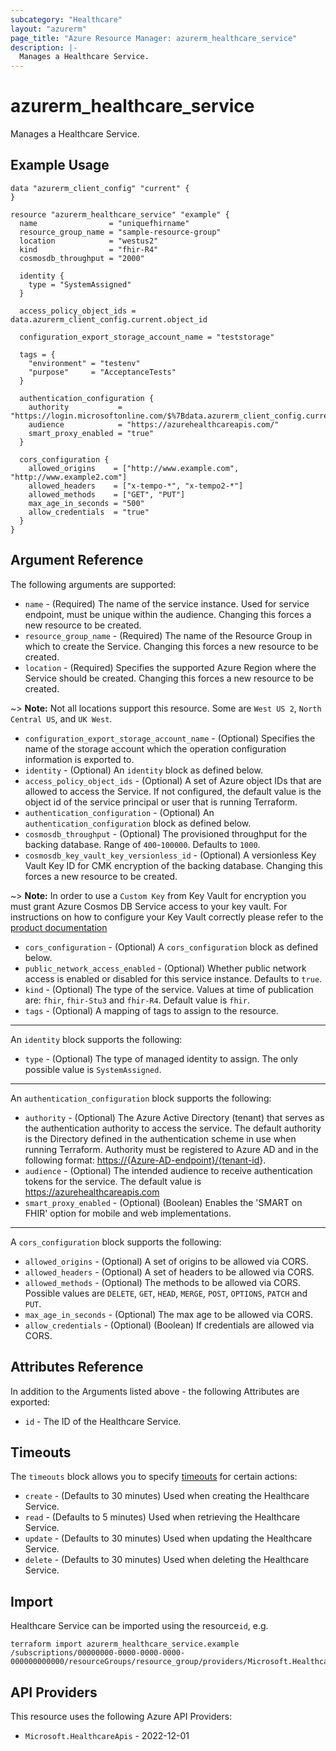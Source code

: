 ```yaml
---
subcategory: "Healthcare"
layout: "azurerm"
page_title: "Azure Resource Manager: azurerm_healthcare_service"
description: |-
  Manages a Healthcare Service.
---
```


# azurerm_healthcare_service

Manages a Healthcare Service.

## Example Usage

```hcl
data "azurerm_client_config" "current" {
}

resource "azurerm_healthcare_service" "example" {
  name                = "uniquefhirname"
  resource_group_name = "sample-resource-group"
  location            = "westus2"
  kind                = "fhir-R4"
  cosmosdb_throughput = "2000"

  identity {
    type = "SystemAssigned"
  }

  access_policy_object_ids = data.azurerm_client_config.current.object_id

  configuration_export_storage_account_name = "teststorage"

  tags = {
    "environment" = "testenv"
    "purpose"     = "AcceptanceTests"
  }

  authentication_configuration {
    authority           = "https://login.microsoftonline.com/$%7Bdata.azurerm_client_config.current.tenant_id%7D"
    audience            = "https://azurehealthcareapis.com/"
    smart_proxy_enabled = "true"
  }

  cors_configuration {
    allowed_origins    = ["http://www.example.com", "http://www.example2.com"]
    allowed_headers    = ["x-tempo-*", "x-tempo2-*"]
    allowed_methods    = ["GET", "PUT"]
    max_age_in_seconds = "500"
    allow_credentials  = "true"
  }
}
```

## Argument Reference

The following arguments are supported:

* `name` - (Required) The name of the service instance. Used for service endpoint, must be unique within the audience. Changing this forces a new resource to be created.
* `resource_group_name` - (Required) The name of the Resource Group in which to create the Service. Changing this forces a new resource to be created.
* `location` - (Required) Specifies the supported Azure Region where the Service should be created. Changing this forces a new resource to be created.

~> **Note:** Not all locations support this resource. Some are `West US 2`, `North Central US`, and `UK West`.

* `configuration_export_storage_account_name` - (Optional) Specifies the name of the storage account which the operation configuration information is exported to.
* `identity` - (Optional) An `identity` block as defined below.
* `access_policy_object_ids` - (Optional) A set of Azure object IDs that are allowed to access the Service. If not configured, the default value is the object id of the service principal or user that is running Terraform.
* `authentication_configuration` - (Optional) An `authentication_configuration` block as defined below.
* `cosmosdb_throughput` - (Optional) The provisioned throughput for the backing database. Range of `400`-`100000`. Defaults to `1000`.
* `cosmosdb_key_vault_key_versionless_id` - (Optional) A versionless Key Vault Key ID for CMK encryption of the backing database. Changing this forces a new resource to be created.

~> **Note:** In order to use a `Custom Key` from Key Vault for encryption you must grant Azure Cosmos DB Service access to your key vault. For instructions on how to configure your Key Vault correctly please refer to the [product documentation](https://docs.microsoft.com/azure/cosmos-db/how-to-setup-cmk#add-an-access-policy-to-your-azure-key-vault-instance)

* `cors_configuration` - (Optional) A `cors_configuration` block as defined below.
* `public_network_access_enabled` - (Optional) Whether public network access is enabled or disabled for this service instance. Defaults to `true`.
* `kind` - (Optional) The type of the service. Values at time of publication are: `fhir`, `fhir-Stu3` and `fhir-R4`. Default value is `fhir`.
* `tags` - (Optional) A mapping of tags to assign to the resource.

---
An `identity` block supports the following:

* `type` - (Optional) The type of managed identity to assign. The only possible value is `SystemAssigned`.

---
An `authentication_configuration` block supports the following:

* `authority` - (Optional) The Azure Active Directory (tenant) that serves as the authentication authority to access the service. The default authority is the Directory defined in the authentication scheme in use when running Terraform.
Authority must be registered to Azure AD and in the following format: <https://{Azure-AD-endpoint}/{tenant-id>}.
* `audience` - (Optional) The intended audience to receive authentication tokens for the service. The default value is <https://azurehealthcareapis.com>
* `smart_proxy_enabled` - (Optional) (Boolean) Enables the 'SMART on FHIR' option for mobile and web implementations.

---
A `cors_configuration` block supports the following:

* `allowed_origins` - (Optional) A set of origins to be allowed via CORS.
* `allowed_headers` - (Optional) A set of headers to be allowed via CORS.
* `allowed_methods` - (Optional) The methods to be allowed via CORS. Possible values are `DELETE`, `GET`, `HEAD`, `MERGE`, `POST`, `OPTIONS`, `PATCH` and `PUT`.
* `max_age_in_seconds` - (Optional) The max age to be allowed via CORS.
* `allow_credentials` - (Optional) (Boolean) If credentials are allowed via CORS.

## Attributes Reference

In addition to the Arguments listed above - the following Attributes are exported:

* `id` - The ID of the Healthcare Service.

## Timeouts

The `timeouts` block allows you to specify [timeouts](https://developer.hashicorp.com/terraform/language/resources/configure#define-operation-timeouts) for certain actions:

* `create` - (Defaults to 30 minutes) Used when creating the Healthcare Service.
* `read` - (Defaults to 5 minutes) Used when retrieving the Healthcare Service.
* `update` - (Defaults to 30 minutes) Used when updating the Healthcare Service.
* `delete` - (Defaults to 30 minutes) Used when deleting the Healthcare Service.

## Import

Healthcare Service can be imported using the resource`id`, e.g.

```shell
terraform import azurerm_healthcare_service.example /subscriptions/00000000-0000-0000-0000-000000000000/resourceGroups/resource_group/providers/Microsoft.HealthcareApis/services/service_name
```

## API Providers
<!-- This section is generated, changes will be overwritten -->
This resource uses the following Azure API Providers:

* `Microsoft.HealthcareApis` - 2022-12-01
